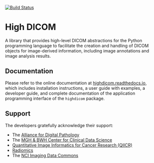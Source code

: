 [![Build Status](https://travis-ci.com/mghcomputationalpathology/highdicom.svg?branch=master)](https://travis-ci.com/mghcomputationalpathology/highdicom)

# High DICOM

A library that provides high-level DICOM abstractions for the Python programming language to facilitate the creation and handling of DICOM objects for image-derived information, including image annotations and image analysis results.

## Documentation

Please refer to the online documentation at [highdicom.readthedocs.io](https://highdicom.readthedocs.io), which includes installation instructions, a user guide with examples, a developer guide, and complete documentation of the application programming interface of the `highdicom` package.

## Support

The developers gratefully acknowledge their support:
* The [Alliance for Digital Pathology](/https://digitalpathologyalliance.org/)
* The [MGH & BWH Center for Clinical Data Science](https://www.ccds.io/)
* [Quantitative Image Informatics for Cancer Research (QIICR)](http://qiicr.org)
* [Radiomics](http://radiomics.io)
* The [NCI Imaging Data Commons](https://imagingdatacommons.github.io/)
